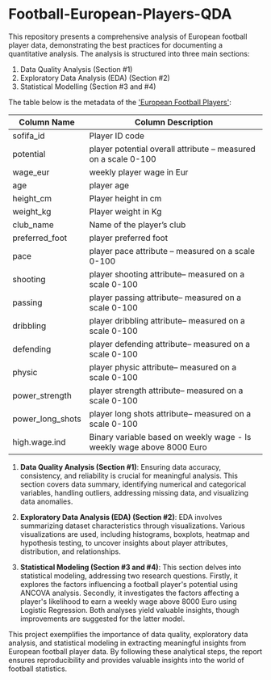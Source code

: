 # Football-European-Players-QDA

This repository presents a comprehensive analysis of European football player data, demonstrating the best practices for documenting a quantitative analysis. The analysis is structured into three main sections:

1. Data Quality Analysis (Section #1)
2. Exploratory Data Analysis (EDA) (Section #2)
3. Statistical Modelling (Section #3 and #4)

The table below is the metadata of the ['European Football Players'](https://github.com/hawra-nawi/Football-European-Players-QDA/tree/main/Data):

| Column Name | Column Description |
| --- | --- |
| sofifa_id | Player ID code |
| potential | player potential overall attribute – measured on a scale 0-100 |
| wage_eur | weekly player wage in Eur |
| age | player age |
| height_cm | Player height in cm |
| weight_kg | Player weight in Kg |
| club_name | Name of the player’s club |
| preferred_foot | player preferred foot |
| pace | player pace attribute – measured on a scale 0-100 |
| shooting | player shooting attribute– measured on a scale 0-100 |
| passing | player passing attribute– measured on a scale 0-100 |
| dribbling | player dribbling attribute– measured on a scale 0-100 |
| defending | player defending attribute– measured on a scale 0-100 |
| physic | player physic attribute– measured on a scale 0-100 |
| power_strength | player strength attribute– measured on a scale 0-100 |
| power_long_shots | player long shots attribute– measured on a scale 0-100 |
| high.wage.ind | Binary variable based on weekly wage - Is weekly wage above 8000 Euro |

1. **Data Quality Analysis (Section #1)**: Ensuring data accuracy, consistency, and reliability is crucial for meaningful analysis. This section covers data summary, identifying numerical and categorical variables, handling outliers, addressing missing data, and visualizing data anomalies.

2. **Exploratory Data Analysis (EDA) (Section #2)**: EDA involves summarizing dataset characteristics through visualizations. Various visualizations are used, including histograms, boxplots, heatmap and hypothesis testing, to uncover insights about player attributes, distribution, and relationships.

3. **Statistical Modeling (Section #3 and #4)**: This section delves into statistical modeling, addressing two research questions. Firstly, it explores the factors influencing a football player's potential using ANCOVA analysis. Secondly, it investigates the factors affecting a player's likelihood to earn a weekly wage above 8000 Euro using Logistic Regression. Both analyses yield valuable insights, though improvements are suggested for the latter model.

This project exemplifies the importance of data quality, exploratory data analysis, and statistical modeling in extracting meaningful insights from European football player data. By following these analytical steps, the report ensures reproducibility and provides valuable insights into the world of football statistics.
